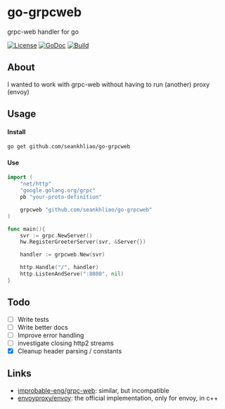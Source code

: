 # go-grpcweb

grpc-web handler for go

[![License](https://img.shields.io/github/license/seankhliao/go-grpcweb.svg?style=for-the-badge&maxAge=31536000)](LICENSE)
[![GoDoc](https://img.shields.io/badge/godoc-reference-5272B4.svg?style=for-the-badge&maxAge=31536000)](https://godoc.org/github.com/seankhliao/go-grpcweb)
[![Build](https://badger.seankhliao.com/i/github_seankhliao_go-grpcweb)](https://badger.seankhliao.com/l/github_seankhliao_go-grpcweb)

## About

I wanted to work with grpc-web without having to run (another) proxy (envoy)

## Usage

#### Install

```sh
go get github.com/seankhliao/go-grpcweb
```

#### Use

```go
import (
    "net/http"
    "google.golang.org/grpc"
    pb "your-proto-definition"

    grpcweb "github.com/seankhliao/go-grpcweb"
)

func main(){
    svr := grpc.NewServer()
    hw.RegisterGreeterServer(svr, &Server{})

    handler := grpcweb.New(svr)

    http.Handle("/", handler)
    http.ListenAndServe(":8080", nil)
}
```

## Todo

- [ ] Write tests
- [ ] Write better docs
- [ ] Improve error handling
- [ ] investigate closing http2 streams
- [x] Cleanup header parsing / constants

## Links

- [improbable-eng/grpc-web](https://github.com/improbable-eng/grpc-web/tree/master/go/grpcweb): similar, but incompatible
- [envoyproxy/envoy](https://github.com/envoyproxy/envoy/tree/master/source/extensions/filters/http/grpc_web): the official implementation, only for envoy, in c++
